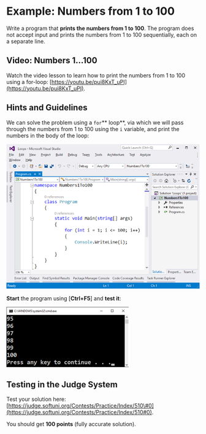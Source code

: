 # Example: Numbers from 1 to 100

Write a program that **prints the numbers from 1 to 100**. The program does not accept input and prints the numbers from 1 to 100 sequentially, each on a separate line.

## Video: Numbers 1...100

Watch the video lesson to learn how to print the numbers from 1 to 100 using a for-loop: [https://youtu.be/pui8KxT_uPI](https://youtu.be/pui8KxT_uPI).

## Hints and Guidelines

We can solve the problem using a `for`** loop**, via which we will pass through the numbers from 1 to 100 using the `i` variable, and print the numbers in the body of the loop:

![](/assets/chapter-5-images/01.Numbers-1-to-100-01.png)

**Start** the program using \[**Ctrl+F5**\] and **test it**:

![](/assets/chapter-5-images/01.Numbers-1-to-100-02.png)

## Testing in the Judge System

Test your solution here: [https://judge.softuni.org/Contests/Practice/Index/510\#0](https://judge.softuni.org/Contests/Practice/Index/510#0).

You should get **100 points** \(fully accurate solution\).

